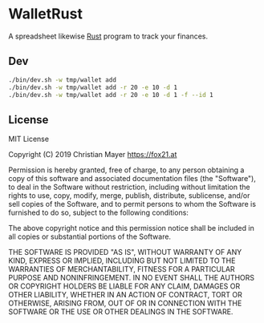 # WalletRust

A spreadsheet likewise [Rust](https://www.rust-lang.org/) program to track your finances.

## Dev

```bash
./bin/dev.sh -w tmp/wallet add
./bin/dev.sh -w tmp/wallet add -r 20 -e 10 -d 1
./bin/dev.sh -w tmp/wallet add -r 20 -e 10 -d 1 -f --id 1
```

## License

MIT License

Copyright (C) 2019 Christian Mayer <https://fox21.at>

Permission is hereby granted, free of charge, to any person obtaining a copy
of this software and associated documentation files (the "Software"), to deal
in the Software without restriction, including without limitation the rights
to use, copy, modify, merge, publish, distribute, sublicense, and/or sell
copies of the Software, and to permit persons to whom the Software is
furnished to do so, subject to the following conditions:

The above copyright notice and this permission notice shall be included in all
copies or substantial portions of the Software.

THE SOFTWARE IS PROVIDED "AS IS", WITHOUT WARRANTY OF ANY KIND, EXPRESS OR
IMPLIED, INCLUDING BUT NOT LIMITED TO THE WARRANTIES OF MERCHANTABILITY,
FITNESS FOR A PARTICULAR PURPOSE AND NONINFRINGEMENT. IN NO EVENT SHALL THE
AUTHORS OR COPYRIGHT HOLDERS BE LIABLE FOR ANY CLAIM, DAMAGES OR OTHER
LIABILITY, WHETHER IN AN ACTION OF CONTRACT, TORT OR OTHERWISE, ARISING FROM,
OUT OF OR IN CONNECTION WITH THE SOFTWARE OR THE USE OR OTHER DEALINGS IN THE
SOFTWARE.
